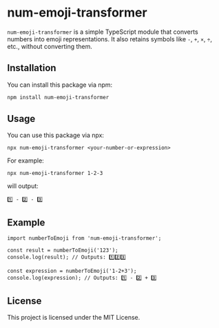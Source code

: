 # num-emoji-transformer

`num-emoji-transformer` is a simple TypeScript module that converts numbers into emoji representations. It also retains symbols like `-`, `+`, `×`, `÷`, etc., without converting them.

## Installation

You can install this package via npm:

```bash
npm install num-emoji-transformer
```

## Usage

You can use this package via npx:

```
npx num-emoji-transformer <your-number-or-expression> 
```

For example:

```
npx num-emoji-transformer 1-2-3
```

will output:

```
1️⃣ - 2️⃣ - 3️⃣
```

## Example

```
import numberToEmoji from 'num-emoji-transformer';

const result = numberToEmoji('123');
console.log(result); // Outputs: 1️⃣2️⃣3️⃣

const expression = numberToEmoji('1-2+3');
console.log(expression); // Outputs: 1️⃣ - 2️⃣ + 3️⃣
```

## License

This project is licensed under the MIT License.
